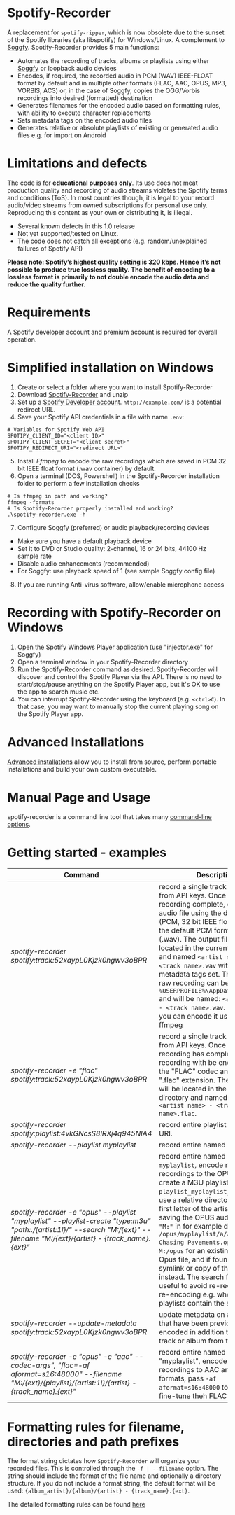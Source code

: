 # Spotify-Recorder

A replacement for ``spotify-ripper``, which is now obsolete due to the sunset of the Spotify libraries (aka libspotify) for Windows/Linux.
A complement to [Soggfy](https://github.com/Rafiuth/Soggfy).
Spotify-Recorder provides 5 main functions:
- Automates the recording of tracks, albums or playlists using either [Soggfy](https://github.com/Rafiuth/Soggfy) or loopback audio devices
- Encodes, if required, the recorded audio in PCM (WAV) IEEE-FLOAT format by default and in multiple other formats (FLAC, AAC, OPUS, MP3, VORBIS, AC3) or, in the case of Soggfy, copies the OGG/Vorbis recordings into desired (formatted) destination
- Generates filenames for the encoded audio based on formatting rules, with ability to execute character replacements
- Sets metadata tags on the encoded audio files
- Generates relative or absolute playlists of existing or generated audio files e.g. for import on Android

# Limitations and defects
The code is for **educational purposes only**. Its use does not meat production quality and recording of audio streams violates the Spotify terms and conditions (ToS). In most countries though, it is legal to your record audio/video streams from owned subscriptions for personal use only. Reproducing this content as your own or distributing it, is illegal.
- Several known defects in this 1.0 release
- Not yet supported/tested on Linux.
- The code does not catch all exceptions (e.g. random/unexplained failures of Spotify API)

**Please note: Spotify’s highest quality setting is 320 kbps. Hence it’s not possible to produce true lossless quality. The benefit of encoding to a lossless format is primarily to not double encode the audio data and reduce the quality further.**

# Requirements
A Spotify developer account and premium account is required for overall operation.

# Simplified installation on Windows
1. Create or select a folder where you want to install Spotify-Recorder
2. Download [Spotify-Recorder](releases/spotify-recorder_1.0.zip) and unzip
3. Set up a [Spotify Developer account](https://developer.spotify.com/console/). ``http://example.com/`` is a potential redirect URL.
4. Save your Spotify API credentials in a file with name `.env`:
```
# Variables for Spotify Web API
SPOTIPY_CLIENT_ID="<client ID>"
SPOTIPY_CLIENT_SECRET="<client secret>"
SPOTIPY_REDIRECT_URI="<redirect URL>"
```
5. Install *Ffmpeg* to encode the raw recordings which are saved in PCM 32 bit IEEE float format (.wav container) by default.
6. Open a terminal (DOS, Powershell) in the Spotify-Recorder installation folder to perform a few installation checks
```
# Is ffmpeg in path and working?
ffmpeg -formats
# Is Spotify-Recorder properly installed and working?
.\spotify-recorder.exe -h
```
7. Configure Soggfy (preferred) or audio playback/recording devices
* Make sure you have a default playback device
* Set it to DVD or Studio quality: 2-channel, 16 or 24 bits, 44100 Hz sample rate
* Disable audio enhancements (recommended)
* For Soggfy: use playback speed of 1 (see sample Soggfy config file)

8. If you are running Anti-virus software, allow/enable microphone access

# Recording with Spotify-Recorder on Windows
1. Open the Spotify Windows Player application (use \"injector.exe\" for Soggfy)
2. Open a terminal window in your Spotify-Recorder directory
3. Run the Spotify-Recorder command as desired.  Spotify-Recorder will discover and control the Spotify Player via the API.  There is no need to start/stop/pause anything on the Spotify Player app, but it's OK to use the app to search music etc.
4. You can interrupt Spotify-Recorder using the keyboard (e.g. ``<ctrl>C``).  In that case, you may want to manually stop the current playing song on the Spotify Player app.


#  Advanced Installations
[Advanced installations](README_advanced.md) allow you to install from source, perform portable installations and build your own custom executable.

# Manual Page and Usage
spotify-recorder is a command line tool that takes many [command-line options](README_manpage.md).  

# Getting started - examples
| Command                                       | Description                                                               |
|-----------------------------------------------|---------------------------------------------------------------------------|
| *spotify-recorder spotify:track:52xaypL0Kjzk0ngwv3oBPR*     | record a single track using user from API keys. Once raw recording complete, encode the audio file using the default codec (PCM, 32 bit IEEE float) as well as the default PCM format/container (.wav). The output file will be located in the current directory and named ``<artist name> - <track name>.wav`` with proper metadata tags set.  The temporary, raw recording can be found at ``%USERPROFILE%\AppData\Local\Temp`` and will be named: ``<artist name> - <track name>.wav``. From there you can encode it using e.g. ffmpeg |
| *spotify-recorder -e "flac" spotify:track:52xaypL0Kjzk0ngwv3oBPR*     | record a single track using user from API keys. Once raw recording has completed, the raw recording with be encoded using the "FLAC" codec and (default) ".flac" extension. The output file will be located in the current directory and named and named ``<artist name> - <track name>.flac``. |
| *spotify-recorder spotify:playlist:4vkGNcsS8lRXj4q945NIA4*     | record entire playlist from playlist URI. |
| *spotify-recorder --playlist myplaylist*   | record entire named playlist. |
| *spotify-recorder -e "opus" --playlist "myplaylist" --playlist-create "type:m3u" "path:./{artist:1l}/" --search "M:/{ext}" --filename "M:/{ext}/{artist} - {track_name}.{ext}"*|record entire named playlist ``myplaylist``, encode raw recordings to the OPUS format, create a M3U playlist named ``playlist_myplaylist_opus.m3u``, use a relative directory with the first letter of the artist as prefix, saving the OPUS audio file in drive ``"M:"`` in for example directory ``/opus/myplaylist/a/Adele - Chasing Pavements.opus``. Search ``M:/opus`` for an existing encoded Opus file, and if founds, use a symlink or copy of that file instead.  The search function is useful to avoid re-recording and re-encoding e.g. when several playlists contain the same tracks.|
|*spotify-recorder --update-metadata spotify:track:52xaypL0Kjzk0ngwv3oBPR*|update metadata on audion files that have been previously encoded in addition to record the track or album from the URI|
|*spotify-recorder -e "opus" -e "aac" --codec-args", "flac=-af aformat=s16:48000" --filename "M:/{ext}/{playlist}/{artist:1l}/{artist} - {track_name}.{ext}"*|record entire named playlist "myplaylist", encode the raw recordings to AAC and FLAC formats, pass ``-af aformat=s16:48000`` to ``ffmpeg`` to fine-tune theh FLAC encoding.|


# Formatting rules for filename, directories and path prefixes

The format string dictates how ``Spotify-Recorder`` will organize your recorded files.  This is controlled through the ``-f | --filename`` option.  The string should include the format of the file name and optionally a directory structure.   If you do not include a format string, the default format will be used: ``{album_artist}/{album}/{artist} - {track_name}.{ext}``.

The detailed formatting rules can be found [here](README_formatting.md)
